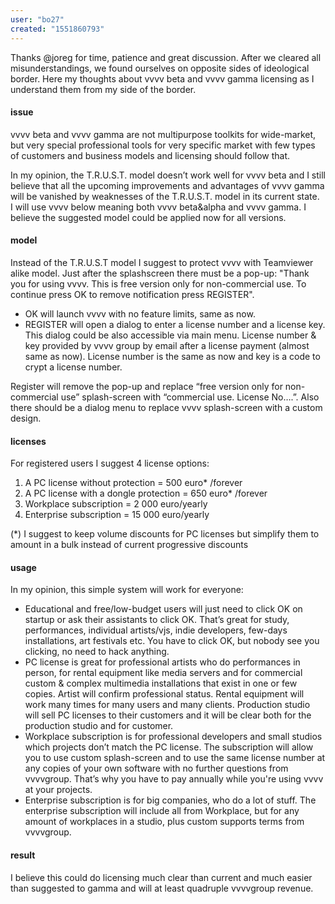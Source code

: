```yaml
---
user: "bo27"
created: "1551860793"
---
```


Thanks @joreg for time, patience and great discussion. After we cleared all misunderstandings, we found ourselves on opposite sides of ideological border. Here my thoughts about vvvv beta and vvvv gamma licensing as I understand them from my side of the border.

####  issue

vvvv beta and vvvv gamma are not multipurpose toolkits for wide-market, but very special professional tools for very specific market with few types of customers and business models and licensing should follow that. 

In my opinion, the T.R.U.S.T. model doesn’t work well for vvvv beta and I still believe that all the  upcoming improvements and advantages of vvvv gamma will be vanished by weaknesses of the T.R.U.S.T. model in its current state.  
I will use vvvv below meaning both vvvv beta&alpha and vvvv gamma. I believe the suggested model could be applied now for all versions.  

####  model

Instead of the T.R.U.S.T model I suggest to protect vvvv with Teamviewer alike model.
Just after the splashscreen there must be a pop-up: "Thank you for using vvvv. This is free version only for non-commercial use. To continue press OK to remove notification press REGISTER".

* OK will launch vvvv with no feature limits, same as now.
* REGISTER will open a dialog to enter a license number and a license key. This dialog could be also accessible via main menu. License number & key provided by vvvv group by email after a license payment (almost same as now). License number is the same as now and key is a code to crypt a license number.

Register will remove the pop-up and replace “free version only for non-commercial use” splash-screen with “commercial use. License No….”. Also there should be a dialog menu to replace vvvv splash-screen with a custom design.

####  licenses

For registered users I suggest 4 license options: 

1. A PC license without protection = 500 euro* /forever 
2. A PC license with a dongle protection = 650 euro* /forever
3. Workplace subscription = 2 000 euro/yearly
4. Enterprise subscription = 15 000 euro/yearly

(*) I suggest to keep volume discounts for PC licenses but simplify them to amount in a bulk instead of current progressive discounts

####  usage 

In my opinion, this simple system will work for everyone: 

* Educational and free/low-budget users will just need to click OK on startup or ask their assistants to click OK. That’s great for study, performances, individual artists/vjs, indie developers, few-days installations, art festivals etc. You have to click OK, but nobody see you clicking, no need to hack anything. 
* PC license is great for professional artists who do performances in person, for rental equipment like media servers and for commercial custom & complex multimedia installations that exist in one or few copies. Artist will confirm professional status. Rental equipment will work many times for many users and many clients. Production studio will sell PC licenses to their customers and it will be clear both for the production studio and for customer. 
* Workplace subscription is for professional developers and small studios which projects don’t match  the PC license. The subscription will allow you to use custom splash-screen and to use the same license number at any copies of your own software with no further questions from vvvvgroup. That’s why you have to pay annually while you're using vvvv at your projects. 
* Enterprise subscription is for big companies, who do a lot of stuff. The enterprise subscription will include all from Workplace, but for any amount of workplaces in a studio, plus custom supports terms from vvvvgroup. 

####  result

I believe this could do licensing much clear than current and much easier than suggested to gamma and will at least quadruple vvvvgroup revenue.
